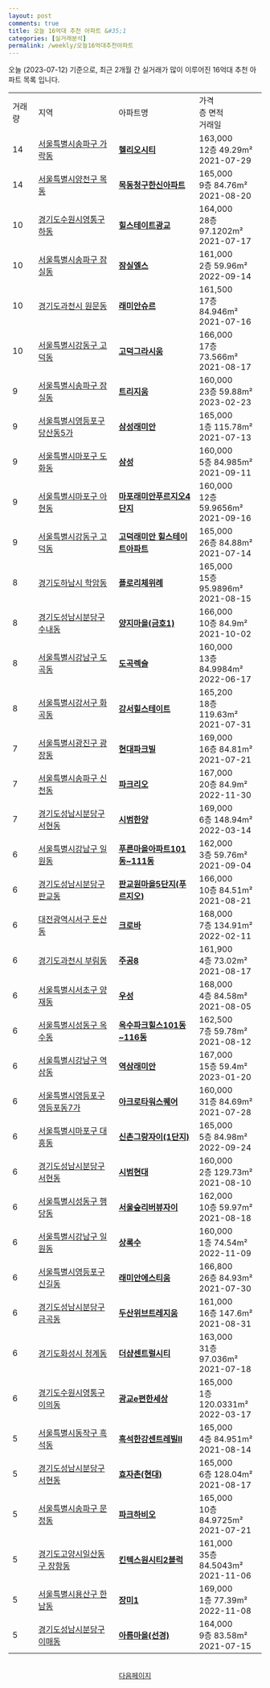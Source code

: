 ```yaml
---
layout: post
comments: true
title: 오늘 16억대 추천 아파트 &#35;1
categories: [실거래분석]
permalink: /weekly/오늘16억대추천아파트
---
```


오늘 (2023-07-12) 기준으로, 최근 2개월 간 실거래가 많이 이루어진 16억대 추천 아파트 목록 입니다.

<table class="sortable">
  <tr>
    <td>거래량</td>
    <td>지역</td>
    <td>아파트명</td>
    <td>가격<br>층 면적<br>거래일</td>
  </tr>

  <tr class="item">
    <td>14</td>
    <td><a href="/apt/서울특별시송파구가락동">서울특별시송파구 가락동</a></td>
    <td style="font-weight: bold;"><a href="/apt/서울특별시송파구가락동헬리오시티">헬리오시티</a></td>
    <td>163,000<br>12층  49.29m²<br>2021-07-29</td>
  </tr>

  <tr class="item">
    <td>14</td>
    <td><a href="/apt/서울특별시양천구목동">서울특별시양천구 목동</a></td>
    <td style="font-weight: bold;"><a href="/apt/서울특별시양천구목동목동청구한신아파트">목동청구한신아파트</a></td>
    <td>165,000<br>9층  84.76m²<br>2021-08-20</td>
  </tr>

  <tr class="item">
    <td>10</td>
    <td><a href="/apt/경기도수원시영통구하동">경기도수원시영통구 하동</a></td>
    <td style="font-weight: bold;"><a href="/apt/경기도수원시영통구하동힐스테이트광교">힐스테이트광교</a></td>
    <td>164,000<br>28층  97.1202m²<br>2021-07-17</td>
  </tr>

  <tr class="item">
    <td>10</td>
    <td><a href="/apt/서울특별시송파구잠실동">서울특별시송파구 잠실동</a></td>
    <td style="font-weight: bold;"><a href="/apt/서울특별시송파구잠실동잠실엘스">잠실엘스</a></td>
    <td>161,000<br>2층  59.96m²<br>2022-09-14</td>
  </tr>

  <tr class="item">
    <td>10</td>
    <td><a href="/apt/경기도과천시원문동">경기도과천시 원문동</a></td>
    <td style="font-weight: bold;"><a href="/apt/경기도과천시원문동래미안슈르">래미안슈르</a></td>
    <td>161,500<br>17층  84.946m²<br>2021-07-16</td>
  </tr>

  <tr class="item">
    <td>10</td>
    <td><a href="/apt/서울특별시강동구고덕동">서울특별시강동구 고덕동</a></td>
    <td style="font-weight: bold;"><a href="/apt/서울특별시강동구고덕동고덕그라시움">고덕그라시움</a></td>
    <td>166,000<br>17층  73.566m²<br>2021-08-17</td>
  </tr>

  <tr class="item">
    <td>9</td>
    <td><a href="/apt/서울특별시송파구잠실동">서울특별시송파구 잠실동</a></td>
    <td style="font-weight: bold;"><a href="/apt/서울특별시송파구잠실동트리지움">트리지움</a></td>
    <td>160,000<br>23층  59.88m²<br>2023-02-23</td>
  </tr>

  <tr class="item">
    <td>9</td>
    <td><a href="/apt/서울특별시영등포구당산동5가">서울특별시영등포구 당산동5가</a></td>
    <td style="font-weight: bold;"><a href="/apt/서울특별시영등포구당산동5가삼성래미안">삼성래미안</a></td>
    <td>165,000<br>1층  115.78m²<br>2021-07-13</td>
  </tr>

  <tr class="item">
    <td>9</td>
    <td><a href="/apt/서울특별시마포구도화동">서울특별시마포구 도화동</a></td>
    <td style="font-weight: bold;"><a href="/apt/서울특별시마포구도화동삼성">삼성</a></td>
    <td>160,000<br>5층  84.985m²<br>2021-09-11</td>
  </tr>

  <tr class="item">
    <td>9</td>
    <td><a href="/apt/서울특별시마포구아현동">서울특별시마포구 아현동</a></td>
    <td style="font-weight: bold;"><a href="/apt/서울특별시마포구아현동마포래미안푸르지오4단지">마포래미안푸르지오4단지</a></td>
    <td>160,000<br>12층  59.9656m²<br>2021-09-16</td>
  </tr>

  <tr class="item">
    <td>9</td>
    <td><a href="/apt/서울특별시강동구고덕동">서울특별시강동구 고덕동</a></td>
    <td style="font-weight: bold;"><a href="/apt/서울특별시강동구고덕동고덕래미안힐스테이트아파트">고덕래미안 힐스테이트아파트</a></td>
    <td>165,000<br>26층  84.88m²<br>2021-07-14</td>
  </tr>

  <tr class="item">
    <td>8</td>
    <td><a href="/apt/경기도하남시학암동">경기도하남시 학암동</a></td>
    <td style="font-weight: bold;"><a href="/apt/경기도하남시학암동플로리체위례">플로리체위례</a></td>
    <td>165,000<br>15층  95.9896m²<br>2021-08-15</td>
  </tr>

  <tr class="item">
    <td>8</td>
    <td><a href="/apt/경기도성남시분당구수내동">경기도성남시분당구 수내동</a></td>
    <td style="font-weight: bold;"><a href="/apt/경기도성남시분당구수내동양지마을(금호1)">양지마을(금호1)</a></td>
    <td>166,000<br>10층  84.9m²<br>2021-10-02</td>
  </tr>

  <tr class="item">
    <td>8</td>
    <td><a href="/apt/서울특별시강남구도곡동">서울특별시강남구 도곡동</a></td>
    <td style="font-weight: bold;"><a href="/apt/서울특별시강남구도곡동도곡렉슬">도곡렉슬</a></td>
    <td>160,000<br>13층  84.9984m²<br>2022-06-17</td>
  </tr>

  <tr class="item">
    <td>8</td>
    <td><a href="/apt/서울특별시강서구화곡동">서울특별시강서구 화곡동</a></td>
    <td style="font-weight: bold;"><a href="/apt/서울특별시강서구화곡동강서힐스테이트">강서힐스테이트</a></td>
    <td>165,200<br>18층  119.63m²<br>2021-07-31</td>
  </tr>

  <tr class="item">
    <td>7</td>
    <td><a href="/apt/서울특별시광진구광장동">서울특별시광진구 광장동</a></td>
    <td style="font-weight: bold;"><a href="/apt/서울특별시광진구광장동현대파크빌">현대파크빌</a></td>
    <td>169,000<br>16층  84.81m²<br>2021-07-21</td>
  </tr>

  <tr class="item">
    <td>7</td>
    <td><a href="/apt/서울특별시송파구신천동">서울특별시송파구 신천동</a></td>
    <td style="font-weight: bold;"><a href="/apt/서울특별시송파구신천동파크리오">파크리오</a></td>
    <td>167,000<br>20층  84.9m²<br>2022-11-30</td>
  </tr>

  <tr class="item">
    <td>7</td>
    <td><a href="/apt/경기도성남시분당구서현동">경기도성남시분당구 서현동</a></td>
    <td style="font-weight: bold;"><a href="/apt/경기도성남시분당구서현동시범한양">시범한양</a></td>
    <td>169,000<br>6층  148.94m²<br>2022-03-14</td>
  </tr>

  <tr class="item">
    <td>6</td>
    <td><a href="/apt/서울특별시강남구일원동">서울특별시강남구 일원동</a></td>
    <td style="font-weight: bold;"><a href="/apt/서울특별시강남구일원동푸른마을아파트101동~111동">푸른마을아파트101동~111동</a></td>
    <td>162,000<br>3층  59.76m²<br>2021-09-04</td>
  </tr>

  <tr class="item">
    <td>6</td>
    <td><a href="/apt/경기도성남시분당구판교동">경기도성남시분당구 판교동</a></td>
    <td style="font-weight: bold;"><a href="/apt/경기도성남시분당구판교동판교원마을5단지(푸르지오)">판교원마을5단지(푸르지오)</a></td>
    <td>166,000<br>10층  84.51m²<br>2021-08-21</td>
  </tr>

  <tr class="item">
    <td>6</td>
    <td><a href="/apt/대전광역시서구둔산동">대전광역시서구 둔산동</a></td>
    <td style="font-weight: bold;"><a href="/apt/대전광역시서구둔산동크로바">크로바</a></td>
    <td>168,000<br>7층  134.91m²<br>2022-02-11</td>
  </tr>

  <tr class="item">
    <td>6</td>
    <td><a href="/apt/경기도과천시부림동">경기도과천시 부림동</a></td>
    <td style="font-weight: bold;"><a href="/apt/경기도과천시부림동주공8">주공8</a></td>
    <td>161,900<br>4층  73.02m²<br>2021-08-17</td>
  </tr>

  <tr class="item">
    <td>6</td>
    <td><a href="/apt/서울특별시서초구양재동">서울특별시서초구 양재동</a></td>
    <td style="font-weight: bold;"><a href="/apt/서울특별시서초구양재동우성">우성</a></td>
    <td>168,000<br>4층  84.58m²<br>2021-08-05</td>
  </tr>

  <tr class="item">
    <td>6</td>
    <td><a href="/apt/서울특별시성동구옥수동">서울특별시성동구 옥수동</a></td>
    <td style="font-weight: bold;"><a href="/apt/서울특별시성동구옥수동옥수파크힐스101동~116동">옥수파크힐스101동~116동</a></td>
    <td>162,500<br>7층  59.78m²<br>2021-08-12</td>
  </tr>

  <tr class="item">
    <td>6</td>
    <td><a href="/apt/서울특별시강남구역삼동">서울특별시강남구 역삼동</a></td>
    <td style="font-weight: bold;"><a href="/apt/서울특별시강남구역삼동역삼래미안">역삼래미안</a></td>
    <td>167,000<br>15층  59.4m²<br>2023-01-20</td>
  </tr>

  <tr class="item">
    <td>6</td>
    <td><a href="/apt/서울특별시영등포구영등포동7가">서울특별시영등포구 영등포동7가</a></td>
    <td style="font-weight: bold;"><a href="/apt/서울특별시영등포구영등포동7가아크로타워스퀘어">아크로타워스퀘어</a></td>
    <td>160,000<br>31층  84.69m²<br>2021-07-28</td>
  </tr>

  <tr class="item">
    <td>6</td>
    <td><a href="/apt/서울특별시마포구대흥동">서울특별시마포구 대흥동</a></td>
    <td style="font-weight: bold;"><a href="/apt/서울특별시마포구대흥동신촌그랑자이(1단지)">신촌그랑자이(1단지)</a></td>
    <td>165,000<br>5층  84.98m²<br>2022-09-24</td>
  </tr>

  <tr class="item">
    <td>6</td>
    <td><a href="/apt/경기도성남시분당구서현동">경기도성남시분당구 서현동</a></td>
    <td style="font-weight: bold;"><a href="/apt/경기도성남시분당구서현동시범현대">시범현대</a></td>
    <td>160,000<br>2층  129.73m²<br>2021-08-10</td>
  </tr>

  <tr class="item">
    <td>6</td>
    <td><a href="/apt/서울특별시성동구행당동">서울특별시성동구 행당동</a></td>
    <td style="font-weight: bold;"><a href="/apt/서울특별시성동구행당동서울숲리버뷰자이">서울숲리버뷰자이</a></td>
    <td>162,000<br>10층  59.97m²<br>2021-08-18</td>
  </tr>

  <tr class="item">
    <td>6</td>
    <td><a href="/apt/서울특별시강남구일원동">서울특별시강남구 일원동</a></td>
    <td style="font-weight: bold;"><a href="/apt/서울특별시강남구일원동상록수">상록수</a></td>
    <td>160,000<br>1층  74.54m²<br>2022-11-09</td>
  </tr>

  <tr class="item">
    <td>6</td>
    <td><a href="/apt/서울특별시영등포구신길동">서울특별시영등포구 신길동</a></td>
    <td style="font-weight: bold;"><a href="/apt/서울특별시영등포구신길동래미안에스티움">래미안에스티움</a></td>
    <td>166,800<br>26층  84.93m²<br>2021-07-30</td>
  </tr>

  <tr class="item">
    <td>6</td>
    <td><a href="/apt/경기도성남시분당구금곡동">경기도성남시분당구 금곡동</a></td>
    <td style="font-weight: bold;"><a href="/apt/경기도성남시분당구금곡동두산위브트레지움">두산위브트레지움</a></td>
    <td>161,000<br>16층  147.6m²<br>2021-08-31</td>
  </tr>

  <tr class="item">
    <td>6</td>
    <td><a href="/apt/경기도화성시청계동">경기도화성시 청계동</a></td>
    <td style="font-weight: bold;"><a href="/apt/경기도화성시청계동더샵센트럴시티">더샵센트럴시티</a></td>
    <td>163,000<br>31층  97.036m²<br>2021-07-18</td>
  </tr>

  <tr class="item">
    <td>6</td>
    <td><a href="/apt/경기도수원시영통구이의동">경기도수원시영통구 이의동</a></td>
    <td style="font-weight: bold;"><a href="/apt/경기도수원시영통구이의동광교e편한세상">광교e편한세상</a></td>
    <td>165,000<br>1층  120.0331m²<br>2022-03-17</td>
  </tr>

  <tr class="item">
    <td>5</td>
    <td><a href="/apt/서울특별시동작구흑석동">서울특별시동작구 흑석동</a></td>
    <td style="font-weight: bold;"><a href="/apt/서울특별시동작구흑석동흑석한강센트레빌Ⅱ">흑석한강센트레빌Ⅱ</a></td>
    <td>165,000<br>4층  84.951m²<br>2021-08-14</td>
  </tr>

  <tr class="item">
    <td>5</td>
    <td><a href="/apt/경기도성남시분당구서현동">경기도성남시분당구 서현동</a></td>
    <td style="font-weight: bold;"><a href="/apt/경기도성남시분당구서현동효자촌(현대)">효자촌(현대)</a></td>
    <td>165,000<br>6층  128.04m²<br>2021-08-17</td>
  </tr>

  <tr class="item">
    <td>5</td>
    <td><a href="/apt/서울특별시송파구문정동">서울특별시송파구 문정동</a></td>
    <td style="font-weight: bold;"><a href="/apt/서울특별시송파구문정동파크하비오">파크하비오</a></td>
    <td>165,000<br>10층  84.9725m²<br>2021-07-21</td>
  </tr>

  <tr class="item">
    <td>5</td>
    <td><a href="/apt/경기도고양시일산동구장항동">경기도고양시일산동구 장항동</a></td>
    <td style="font-weight: bold;"><a href="/apt/경기도고양시일산동구장항동킨텍스원시티2블럭">킨텍스원시티2블럭</a></td>
    <td>161,000<br>35층  84.5043m²<br>2021-11-06</td>
  </tr>

  <tr class="item">
    <td>5</td>
    <td><a href="/apt/서울특별시용산구한남동">서울특별시용산구 한남동</a></td>
    <td style="font-weight: bold;"><a href="/apt/서울특별시용산구한남동장미1">장미1</a></td>
    <td>169,000<br>1층  77.39m²<br>2022-11-08</td>
  </tr>

  <tr class="item">
    <td>5</td>
    <td><a href="/apt/경기도성남시분당구이매동">경기도성남시분당구 이매동</a></td>
    <td style="font-weight: bold;"><a href="/apt/경기도성남시분당구이매동아름마을(선경)">아름마을(선경)</a></td>
    <td>164,000<br>9층  83.58m²<br>2021-07-15</td>
  </tr>

  <tr>
      <script async src="https://pagead2.googlesyndication.com/pagead/js/adsbygoogle.js?client=ca-pub-3485438051770037"
          crossorigin="anonymous"></script>
      <ins class="adsbygoogle"
          style="display:block"
          data-ad-format="fluid"
          data-ad-layout-key="-fb+5w+4e-db+86"
          data-ad-client="ca-pub-3485438051770037"
          data-ad-slot="1827090281"></ins>
      <script>
          (adsbygoogle = window.adsbygoogle || []).push({});
      </script>
  </tr>
    
</table>

<br>
<center><a href="/weekly/오늘16억대추천아파트2">다음페이지</a></center>
<br><br>
